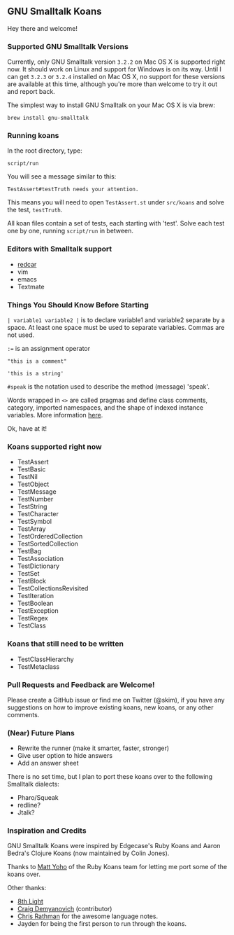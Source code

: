 ## GNU Smalltalk Koans

Hey there and welcome!

### Supported GNU Smalltalk Versions

Currently, only GNU Smalltalk version `3.2.2` on Mac OS X is supported right now.  It should work on Linux and support for Windows is on its way.  Until I can get `3.2.3` or `3.2.4` installed on Mac OS X, no support for these versions are available at this time, although you're more than welcome to try it out and report back.

The simplest way to install GNU Smalltalk on your Mac OS X is via brew:

`brew install gnu-smalltalk`

### Running koans

In the root directory, type:

`script/run`

You will see a message similar to this:

`TestAssert#testTruth needs your attention.`

This means you will need to open `TestAssert.st` under `src/koans` and solve the test, `testTruth`.

All koan files contain a set of tests, each starting with 'test'.  Solve each test one by one, running `script/run` in between.

### Editors with Smalltalk support

* [redcar](https://github.com/redcar/redcar)
* vim
* emacs
* Textmate

### Things You Should Know Before Starting

`| variable1 variable2 |` is to declare variable1 and variable2 separate by a space.  At least one space must be used to separate variables.  Commas are not used.

`:=` is an assignment operator

`"this is a comment"`

`'this is a string'`

`#speak` is the notation used to describe the method (message) 'speak'.

Words wrapped in `<>` are called pragmas and define class comments, category, imported namespaces, and the shape of indexed instance variables.  More information [here](http://www.gnu.org/software/smalltalk/manual/gst.html#Syntax).

Ok, have at it!

### Koans supported right now

* TestAssert
* TestBasic
* TestNil
* TestObject
* TestMessage
* TestNumber
* TestString
* TestCharacter
* TestSymbol
* TestArray
* TestOrderedCollection
* TestSortedCollection
* TestBag
* TestAssociation
* TestDictionary
* TestSet
* TestBlock
* TestCollectionsRevisited
* TestIteration
* TestBoolean
* TestException
* TestRegex
* TestClass

### Koans that still need to be written

* TestClassHierarchy
* TestMetaclass

### Pull Requests and Feedback are Welcome!

Please create a GitHub issue or find me on Twitter (@skim), if you have any suggestions on how to improve existing koans, new koans, or any other comments.

### (Near) Future Plans

* Rewrite the runner (make it smarter, faster, stronger)
* Give user option to hide answers
* Add an answer sheet

There is no set time, but I plan to port these koans over to the following Smalltalk dialects:

* Pharo/Squeak
* redline?
* Jtalk?

### Inspiration and Credits

GNU Smalltalk Koans were inspired by Edgecase's Ruby Koans and Aaron Bedra's Clojure Koans (now maintained by Colin Jones).

Thanks to [Matt Yoho](http://twitter.com/#!/mattyoho) of the Ruby Koans team for letting me port some of the koans over.

Other thanks:

* [8th Light](http://8thlight.com/)
* [Craig Demyanovich](http://twitter.com/#!/demmer12) (contributor)
* [Chris Rathman](http://squeak.joyful.com/LanguageNotes) for the awesome language notes.
* Jayden for being the first person to run through the koans.
